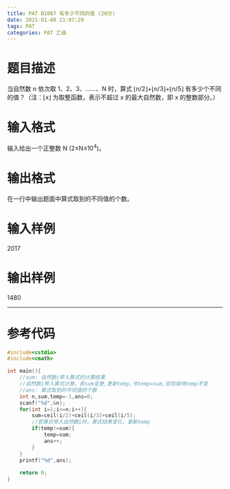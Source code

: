 ```yaml
---
title: PAT B1087 有多少不同的值 (20分)
date: 2021-01-08 21:07:29
tags: PAT
categories: PAT 乙级
---
```

# 题目描述
当自然数 n 依次取 1、2、3、……、N 时，算式 ⌊n/2⌋+⌊n/3⌋+⌊n/5⌋ 有多少个不同的值？（注：⌊x⌋ 为取整函数，表示不超过 x 的最大自然数，即 x 的整数部分。）
# 输入格式
输入给出一个正整数 N (2≤N≤10<sup>4</sup>)。
# 输出格式
在一行中输出题面中算式取到的不同值的个数。
# 输入样例
2017
# 输出样例
1480
<hr>

# 参考代码
```c++
#include<cstdio>
#include<cmath>

int main(){
	//sum: 自然数i带入算式的计算结果
	//自然数i带入算式计算，若sum变更,更新temp,令temp=sum,否则保持temp不变 
    //ans: 算式取到的不同值的个数
	int n,sum,temp=-1,ans=0;
	scanf("%d",&n);
	for(int i=1;i<=n;i++){
		sum=ceil(i/2)+ceil(i/3)+ceil(i/5);
		//若算式带入自然数i时，算式结果变化，更新temp
		if(temp!=sum){
			temp=sum;
			ans++;
		}
	}	
	printf("%d",ans);
	
	return 0;
} 
```

